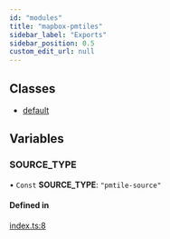 ```yaml
---
id: "modules"
title: "mapbox-pmtiles"
sidebar_label: "Exports"
sidebar_position: 0.5
custom_edit_url: null
---
```


## Classes

- [default](classes/default.md)

## Variables

### SOURCE\_TYPE

• `Const` **SOURCE\_TYPE**: ``"pmtile-source"``

#### Defined in

[index.ts:8](https://github.com/am2222/mapbox-pmtiles/blob/5e36f8c/src/index.ts#L8)
